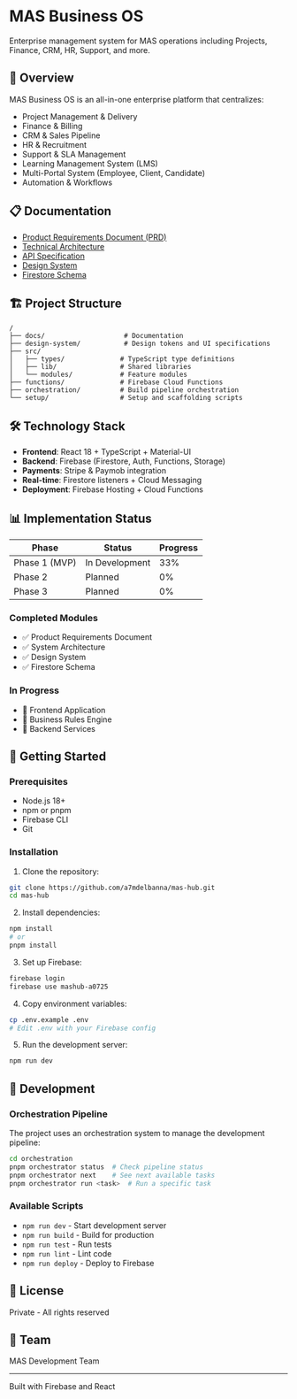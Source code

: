 # MAS Business OS

Enterprise management system for MAS operations including Projects, Finance, CRM, HR, Support, and more.

## 🚀 Overview

MAS Business OS is an all-in-one enterprise platform that centralizes:
- Project Management & Delivery
- Finance & Billing
- CRM & Sales Pipeline
- HR & Recruitment
- Support & SLA Management
- Learning Management System (LMS)
- Multi-Portal System (Employee, Client, Candidate)
- Automation & Workflows

## 📋 Documentation

- [Product Requirements Document (PRD)](./docs/PRD.md)
- [Technical Architecture](./docs/architecture.md)
- [API Specification](./docs/api-spec.md)
- [Design System](./docs/design-system.md)
- [Firestore Schema](./docs/firestore-schema.md)

## 🏗️ Project Structure

```
/
├── docs/                    # Documentation
├── design-system/           # Design tokens and UI specifications
├── src/
│   ├── types/              # TypeScript type definitions
│   ├── lib/                # Shared libraries
│   └── modules/            # Feature modules
├── functions/              # Firebase Cloud Functions
├── orchestration/          # Build pipeline orchestration
└── setup/                  # Setup and scaffolding scripts
```

## 🛠️ Technology Stack

- **Frontend**: React 18 + TypeScript + Material-UI
- **Backend**: Firebase (Firestore, Auth, Functions, Storage)
- **Payments**: Stripe & Paymob integration
- **Real-time**: Firestore listeners + Cloud Messaging
- **Deployment**: Firebase Hosting + Cloud Functions

## 📊 Implementation Status

| Phase | Status | Progress |
|-------|--------|----------|
| Phase 1 (MVP) | In Development | 33% |
| Phase 2 | Planned | 0% |
| Phase 3 | Planned | 0% |

### Completed Modules
- ✅ Product Requirements Document
- ✅ System Architecture
- ✅ Design System
- ✅ Firestore Schema

### In Progress
- 🚧 Frontend Application
- 🚧 Business Rules Engine
- 🚧 Backend Services

## 🚦 Getting Started

### Prerequisites
- Node.js 18+
- npm or pnpm
- Firebase CLI
- Git

### Installation

1. Clone the repository:
```bash
git clone https://github.com/a7mdelbanna/mas-hub.git
cd mas-hub
```

2. Install dependencies:
```bash
npm install
# or
pnpm install
```

3. Set up Firebase:
```bash
firebase login
firebase use mashub-a0725
```

4. Copy environment variables:
```bash
cp .env.example .env
# Edit .env with your Firebase config
```

5. Run the development server:
```bash
npm run dev
```

## 🔧 Development

### Orchestration Pipeline

The project uses an orchestration system to manage the development pipeline:

```bash
cd orchestration
pnpm orchestrator status  # Check pipeline status
pnpm orchestrator next    # See next available tasks
pnpm orchestrator run <task>  # Run a specific task
```

### Available Scripts

- `npm run dev` - Start development server
- `npm run build` - Build for production
- `npm run test` - Run tests
- `npm run lint` - Lint code
- `npm run deploy` - Deploy to Firebase

## 📝 License

Private - All rights reserved

## 👥 Team

MAS Development Team

---

Built with Firebase and React